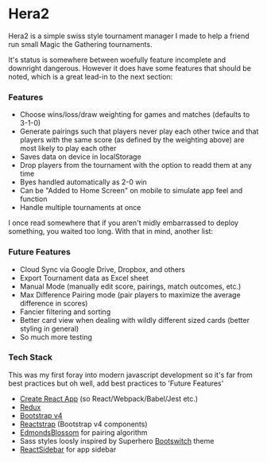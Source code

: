 # Hera2
Hera2 is a simple swiss style tournament manager I made to help a friend run small Magic the Gathering tournaments.

It's status is somewhere between woefully feature incomplete and downright dangerous.
However it does have some features that should be noted, which is a great lead-in to the next section:

### Features
* Choose wins/loss/draw weighting for games and matches (defaults to 3-1-0)
* Generate pairings such that players never play each other twice and that players with the same score (as defined by the weighting above) are most likely to play each other
* Saves data on device in localStorage
* Drop players from the tournament with the option to readd them at any time
* Byes handled automatically as 2-0 win
* Can be "Added to Home Screen" on mobile to simulate app feel and function
* Handle multiple tournaments at once


I once read somewhere that if you aren't midly embarrassed to deploy something, you waited too long. With that in mind, another list:
### Future Features
* Cloud Sync via Google Drive, Dropbox, and others
* Export Tournament data as Excel sheet
* Manual Mode (manually edit score, pairings, match outcomes, etc.)
* Max Difference Pairing mode (pair players to maximize the average difference in scores)
* Fancier filtering and sorting
* Better card view when dealing with wildly different sized cards (better styling in general)
* So much more testing


### Tech Stack
This was my first foray into modern javascript development so it's far from best practices but oh well, add best practices to 'Future Features'
* [Create React App](https://github.com/facebookincubator/create-react-app) (so React/Webpack/Babel/Jest etc.)
* [Redux](http://redux.js.org/)
* [Bootstrap v4](https://v4-alpha.getbootstrap.com/)
* [Reactstrap](https://github.com/reactstrap/reactstrap) (Bootstrap v4 components)
* [EdmondsBlossom](https://github.com/mattkrick/EdmondsBlossom) for pairing algorithm
* Sass styles loosly inspired by Superhero [Bootswitch](https://bootswatch.com) theme
* [ReactSidebar](https://github.com/balloob/react-sidebar) for app sidebar

